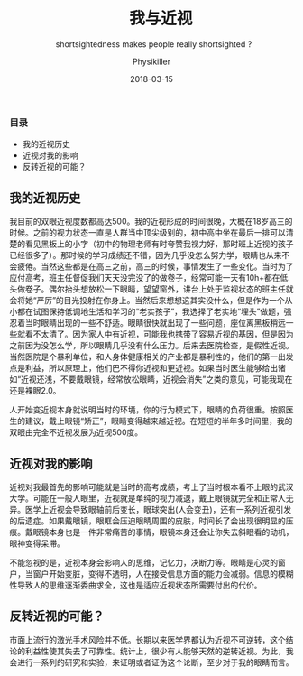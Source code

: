 ﻿---
layout:     post
title:      我与近视
subtitle:   shortsightedness makes people really shortsighted ? 
date:       2018-03-15
author:     Physikiller
header-img: img/dark_matter_2.jpg

catalog: true
tags:
    - MSW
---




### 目录
 
- 我的近视历史
- 近视对我的影响
- 反转近视的可能？


## 我的近视历史
我目前的双眼近视度数都高达500。我的近视形成的时间很晚，大概在18岁高三的时候。之前的视力状态一直是人群当中顶尖级别的，初中高中坐在最后一排可以清楚的看见黑板上的小字（初中的物理老师有时夸赞我视力好，那时班上近视的孩子已经很多了）。那时候的学习成绩还不错，因为几乎没怎么努力学，眼睛也从来不会疲倦。当然这些都是在高三之前，高三的时候，事情发生了一些变化。当时为了应付高考，班主任督促我们天天没完没了的做卷子，经常可能一天有10h+都在低头做卷子。偶尔抬头想放松一下眼睛，望望窗外，讲台上处于监视状态的班主任就会将她“严厉”的目光投射在你身上。当然后来想想这其实没什么，但是作为一个从小都在试图保持低调地生活和学习的“老实孩子”，我选择了老实地“埋头”做题，强忍着当时眼睛出现的一些不舒适。眼睛很快就出现了一些问题，座位离黑板稍远一些就看不太清了。因为家人中有近视，可能我也携带了容易近视的基因，但是因为之前因为没怎么学，所以眼睛几乎没有什么压力。后来去医院检查，是假性近视。当然医院是个暴利单位，和人身体健康相关的产业都是暴利性的，他们的第一出发点是利益，所以原理上，他们巴不得你近视和更近视。如果当时医生能够给出诸如“近视还浅，不要戴眼镜，经常放松眼睛，近视会消失”之类的意见，可能我现在还是裸眼2.0。

人开始变近视本身就说明当时的环境，你的行为模式下，眼睛的负荷很重。按照医生的建议，戴上眼镜“矫正”，眼睛变得越来越近视。在短短的半年多时间里，我的双眼由完全不近视发展为近视500度。

## 近视对我的影响
近视对我最首先的影响可能就是当时的高考成绩，考上了当时根本看不上眼的武汉大学。可能在一般人眼里，近视就是单纯的视力减退，戴上眼镜就完全和正常人无异。医学上近视会导致眼轴前后变长，眼球突出(人会变丑)，还有一系列近视引发的后遗症。如果戴眼镜，眼眶会压迫眼睛周围的皮肤，时间长了会出现很明显的压痕。戴眼镜本身也是一件非常痛苦的事情，眼镜本身还会让你失去斜眼看的动机，眼神变得呆滞。

不能忽视的是，近视本身会影响人的思维，记忆力，决断力等。眼睛是心灵的窗户，当窗户开始变脏，变得不透明，人在接受信息方面的能力会减弱。信息的模糊性导致人的思维逐渐委曲求全，这也是适应近视状态所需要付出的代价。

## 反转近视的可能？
市面上流行的激光手术风险并不低。长期以来医学界都认为近视不可逆转，这个结论的利益性使其失去了可靠性。统计上，很少有人能够天然的逆转近视。为此，我会进行一系列的研究和实验，来证明或者证伪这个论断，至少对于我的眼睛而言。

